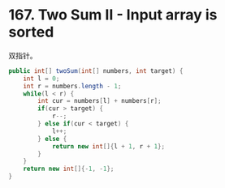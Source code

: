 #  167. Two Sum II - Input array is sorted 

双指针。

```java
public int[] twoSum(int[] numbers, int target) {
    int l = 0;
    int r = numbers.length - 1;
    while(l < r) {
        int cur = numbers[l] + numbers[r];
        if(cur > target) {
            r--;
        } else if(cur < target) {
            l++;
        } else {
            return new int[]{l + 1, r + 1};
        }
    }
    return new int[]{-1, -1};
}
```

